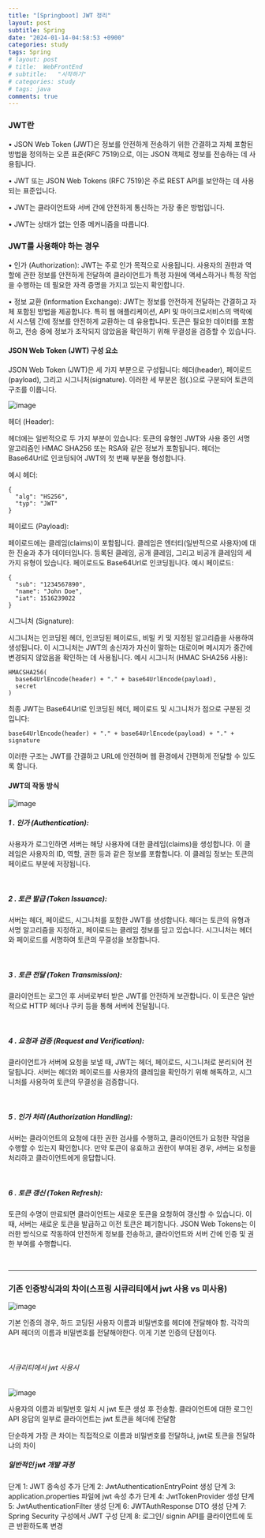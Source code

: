 ```yaml
---
title: "[Springboot] JWT 정리"
layout: post
subtitle: Spring
date: "2024-01-14-04:58:53 +0900"
categories: study
tags: Spring
# layout: post
# title:  WebFrontEnd
# subtitle:   "시작하기"
# categories: study
# tags: java
comments: true
---
```


### JWT란

• JSON Web Token (JWT)은 정보를 안전하게 전송하기 위한 간결하고 자체 포함된 방법을 정의하는 오픈 표준(RFC 7519)으로, 이는 JSON 객체로 정보를 전송하는 데 사용됩니다.

• JWT 또는 JSON Web Tokens (RFC 7519)은 주로 REST API를 보안하는 데 사용되는 표준입니다.

• JWT는 클라이언트와 서버 간에 안전하게 통신하는 가장 좋은 방법입니다.

• JWT는 상태가 없는 인증 메커니즘을 따릅니다.




### JWT를 사용해야 하는 경우


• 인가 (Authorization): JWT는 주로 인가 목적으로 사용됩니다. 사용자의 권한과 역할에 관한 정보를 안전하게 전달하여 클라이언트가 특정 자원에 액세스하거나 특정 작업을 수행하는 데 필요한 자격 증명을 가지고 있는지 확인합니다.

• 정보 교환 (Information Exchange): JWT는 정보를 안전하게 전달하는 간결하고 자체 포함된 방법을 제공합니다. 특히 웹 애플리케이션, API 및 마이크로서비스의 맥락에서 시스템 간에 정보를 안전하게 교환하는 데 유용합니다. 토큰은 필요한 데이터를 포함하고, 전송 중에 정보가 조작되지 않았음을 확인하기 위해 무결성을 검증할 수 있습니다.




#### JSON Web Token (JWT) 구성 요소

JSON Web Token (JWT)은 세 가지 부분으로 구성됩니다: 헤더(header), 페이로드(payload), 그리고 시그니처(signature). 이러한 세 부분은 점(.)으로 구분되어 토큰의 구조를 이룹니다.

![image](https://github.com/Soliloquiess/springboot-blog-rest-api/assets/37941513/0e88a0f8-2c9d-4b7b-897f-154970eba95c)


헤더 (Header):

헤더에는 일반적으로 두 가지 부분이 있습니다: 토큰의 유형인 JWT와 사용 중인 서명 알고리즘인 HMAC SHA256 또는 RSA와 같은 정보가 포함됩니다.
헤더는 Base64Url로 인코딩되어 JWT의 첫 번째 부분을 형성합니다.

예시 헤더:
```
{
  "alg": "HS256",
  "typ": "JWT"
}
```
페이로드 (Payload):

페이로드에는 클레임(claims)이 포함됩니다. 클레임은 엔터티(일반적으로 사용자)에 대한 진술과 추가 데이터입니다. 등록된 클레임, 공개 클레임, 그리고 비공개 클레임의 세 가지 유형이 있습니다.
페이로드도 Base64Url로 인코딩됩니다.
예시 페이로드:

```
{
  "sub": "1234567890",
  "name": "John Doe",
  "iat": 1516239022
}
```
시그니처 (Signature):

시그니처는 인코딩된 헤더, 인코딩된 페이로드, 비밀 키 및 지정된 알고리즘을 사용하여 생성됩니다. 이 시그니처는 JWT의 송신자가 자신이 말하는 대로이며 메시지가 중간에 변경되지 않았음을 확인하는 데 사용됩니다.
예시 시그니처 (HMAC SHA256 사용):

```
HMACSHA256(
  base64UrlEncode(header) + "." + base64UrlEncode(payload),
  secret
)
```
최종 JWT는 Base64Url로 인코딩된 헤더, 페이로드 및 시그니처가 점으로 구분된 것입니다:

```
base64UrlEncode(header) + "." + base64UrlEncode(payload) + "." + signature
```
이러한 구조는 JWT를 간결하고 URL에 안전하며 웹 환경에서 간편하게 전달할 수 있도록 합니다.


#### JWT의 작동 방식

![image](https://github.com/Soliloquiess/springboot-blog-rest-api/assets/37941513/2179aa6c-78f6-48b3-806f-ea76c6e9a873)


##### 1 . 인가 (Authentication):

사용자가 로그인하면 서버는 해당 사용자에 대한 클레임(claims)을 생성합니다. 이 클레임은 사용자의 ID, 역할, 권한 등과 같은 정보를 포함합니다.
이 클레임 정보는 토큰의 페이로드 부분에 저장됩니다.


<br> 


##### 2 . 토큰 발급 (Token Issuance):

서버는 헤더, 페이로드, 시그니처를 포함한 JWT를 생성합니다. 헤더는 토큰의 유형과 서명 알고리즘을 지정하고, 페이로드는 클레임 정보를 담고 있습니다.
시그니처는 헤더와 페이로드를 서명하여 토큰의 무결성을 보장합니다.

<br>

#####  3 . 토큰 전달 (Token Transmission):

클라이언트는 로그인 후 서버로부터 받은 JWT를 안전하게 보관합니다. 이 토큰은 일반적으로 HTTP 헤더나 쿠키 등을 통해 서버에 전달됩니다.

<br>

#####  4 . 요청과 검증 (Request and Verification):

클라이언트가 서버에 요청을 보낼 때, JWT는 헤더, 페이로드, 시그니처로 분리되어 전달됩니다.
서버는 헤더와 페이로드를 사용자의 클레임을 확인하기 위해 해독하고, 시그니처를 사용하여 토큰의 무결성을 검증합니다.

<br>



#####  5 . 인가 처리 (Authorization Handling):

서버는 클라이언트의 요청에 대한 권한 검사를 수행하고, 클라이언트가 요청한 작업을 수행할 수 있는지 확인합니다.
만약 토큰이 유효하고 권한이 부여된 경우, 서버는 요청을 처리하고 클라이언트에게 응답합니다.


<br>



##### 6 . 토큰 갱신 (Token Refresh):

토큰의 수명이 만료되면 클라이언트는 새로운 토큰을 요청하여 갱신할 수 있습니다. 이때, 서버는 새로운 토큰을 발급하고 이전 토큰은 폐기합니다.
JSON Web Tokens는 이러한 방식으로 작동하여 안전하게 정보를 전송하고, 클라이언트와 서버 간에 인증 및 권한 부여를 수행합니다.

<br>


-------


### 기존 인증방식과의 차이(스프링 시큐리티에서 jwt 사용 vs 미사용)

![image](https://github.com/Soliloquiess/springboot-blog-rest-api/assets/37941513/bd9f9eb7-504a-4b3f-b1c5-7a912629ecdf)

기본 인증의 경우, 하드 코딩된 사용자 이름과 비밀번호를 헤더에 전달해야 함.
각각의 API 헤더의 이름과 비밀번호를 전달해야한다.
이게 기본 인증의 단점이다.

<br>


###### 시큐리티에서 jwt 사용시 

![image](https://github.com/Soliloquiess/springboot-blog-rest-api/assets/37941513/190ce319-6a1e-42f9-af3a-272f9adf71de)



사용자의 이름과 비밀번호 일치 시 jwt 토큰 생성 후 전송함.
클라이언트에 대한 로그인 API 응답의 일부로 클라이언트는 jwt 토큰을 헤더에 전달함

단순하게 가장 큰 차이는 직접적으로 이름과 비밀번호를 전달하냐, jwt로 토큰을 전달하냐의 차이

##### 일반적인 jwt 개발 과정


단계 1: JWT 종속성 추가
단계 2: JwtAuthenticationEntryPoint 생성
단계 3: application.properties 파일에 jwt 속성 추가
단계 4: JwtTokenProvider 생성
단계 5: JwtAuthenticationFilter 생성
단계 6: JWTAuthResponse DTO 생성
단계 7: Spring Security 구성에서 JWT 구성
단계 8: 로그인/ signin API를 클라이언트에 토큰 반환하도록 변경